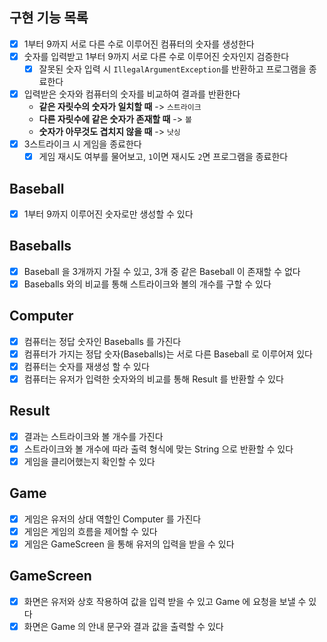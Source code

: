 ## 구현 기능 목록
- [x] 1부터 9까지 서로 다른 수로 이루어진 컴퓨터의 숫자를 생성한다
- [x] 숫자를 입력받고 1부터 9까지 서로 다른 수로 이루어진 숫자인지 검증한다
  - [x] 잘못된 숫자 입력 시 `IllegalArgumentException`를 반환하고 프로그램을 종료한다
- [x] 입력받은 숫자와 컴퓨터의 숫자를 비교하여 결과를 반환한다
  - **같은 자릿수의 숫자가 일치할 때** -> `스트라이크`
  - **다른 자릿수에 같은 숫자가 존재할 때** -> `볼`
  - **숫자가 아무것도 겹치지 않을 때** -> `낫싱`
- [x] 3스트라이크 시 게임을 종료한다
  - [x] 게임 재시도 여부를 물어보고, `1`이면 재시도 `2`면 프로그램을 종료한다

## Baseball
- [x] 1부터 9까지 이루어진 숫자로만 생성할 수 있다

## Baseballs
- [x] Baseball 을 3개까지 가질 수 있고, 3개 중 같은 Baseball 이 존재할 수 없다
- [x] Baseballs 와의 비교를 통해 스트라이크와 볼의 개수를 구할 수 있다

## Computer
- [x] 컴퓨터는 정답 숫자인 Baseballs 를 가진다
- [x] 컴퓨터가 가지는 정답 숫자(Baseballs)는 서로 다른 Baseball 로 이루어져 있다
- [x] 컴퓨터는 숫자를 재생성 할 수 있다
- [x] 컴퓨터는 유저가 입력한 숫자와의 비교를 통해 Result 를 반환할 수 있다

## Result
- [x] 결과는 스트라이크와 볼 개수를 가진다
- [x] 스트라이크와 볼 개수에 따라 출력 형식에 맞는 String 으로 반환할 수 있다
- [x] 게임을 클리어했는지 확인할 수 있다

## Game
- [x] 게임은 유저의 상대 역할인 Computer 를 가진다
- [x] 게임은 게임의 흐름을 제어할 수 있다
- [x] 게임은 GameScreen 을 통해 유저의 입력을 받을 수 있다

## GameScreen
- [x] 화면은 유저와 상호 작용하여 값을 입력 받을 수 있고 Game 에 요청을 보낼 수 있다
- [x] 화면은 Game 의 안내 문구와 결과 값을 출력할 수 있다